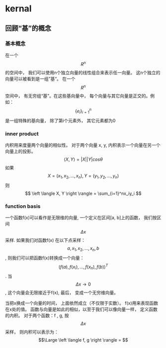 # kernal
## 回顾“基”的概念
### 基本概念
在一个$$R^n$$的空间中， 我们可以使用n个独立向量的线性组合来表示任一向量。 这n个独立的向量可以被看到是一组”基“。 在一个$$R^n$$空间中， 有无穷组“基”。在这些基向量中， 每个向量与其它向量是正交的。例如：$$\{e_i\}_{i=1}^{n}$$ 是一组特殊的基向量， 除了第i个元素外， 其它元素都为0

### inner product
内积用来度量两个向量的相似性。 对于两个向量 x, y, 内积表示一个向量在另一个向量上的投影。 
$$ \left \langle X, Y \right \rangle = |X||Y|cos \theta $$
如果 $$X=(x_1, x_2,...,x_n), Y=(y_1, y_2, ...,y_n)$$ 则
$$ \left \langle X, Y \right \rangle = \sum_{i=1}^nx_iy_i $$

### function basis
一个函数f(x)可以看作是无限维的向量, 一个定义在区间[a, b]上的函数， 我们按区间$$\Delta x$$采样.  如果我们对函数f(x) 在以下点采样： $$ a, x_1, x_2,..., x_n, b $$, 则我们可以把函数f(x)转换成一个向量： $$(f(a), f(x_i), ..., f(x_n), f(b))^T$$. 当$$\Delta x \to 0$$, 这个向量会无限接近于f(x),  最后， 变成一个无穷维向量。

当把x换成一个向量的时间， 上面依然成立（不仅限于实数）。 f(x)用来表现函数在x处的值。 函数与向量是如此的相似，以至于我们可以像向量一样， 定义函数的内积。 对于两个函数：f , g, 按$$\Delta x$$采样， 则内积可以表示为：
$$\Large \left \langle f, g \right \rangle = $$



